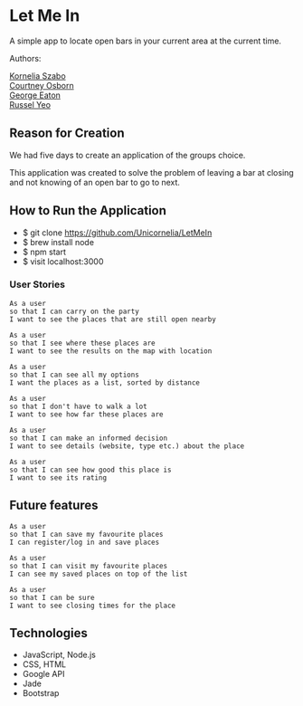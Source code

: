 
# Let Me In

A simple app to locate open bars in your current area at the current time.

Authors:

  [Kornelia Szabo](https://github.com/Unicornelia)  
  [Courtney Osborn](https://github.com/CourtneyLO)  
  [George Eaton](https://github.com/Gweaton)  
  [Russel Yeo](https://github.com/rus64)  

## Reason for Creation

We had five days to create an application of the groups choice.

This application was created to solve the problem of leaving a bar at closing and not knowing of an open bar to go to next.  

## How to Run the Application

- $ git clone https://github.com/Unicornelia/LetMeIn
- $ brew install node
- $ npm start
- $ visit localhost:3000

### User Stories
```
As a user
so that I can carry on the party
I want to see the places that are still open nearby
```

```
As a user
so that I see where these places are
I want to see the results on the map with location
```

```
As a user
so that I can see all my options
I want the places as a list, sorted by distance
```
```
As a user
so that I don't have to walk a lot
I want to see how far these places are
```

```
As a user
so that I can make an informed decision
I want to see details (website, type etc.) about the place
```

```
As a user
so that I can see how good this place is
I want to see its rating
```

## Future features

```
As a user
so that I can save my favourite places
I can register/log in and save places
```

```
As a user
so that I can visit my favourite places
I can see my saved places on top of the list
```

```
As a user
so that I can be sure
I want to see closing times for the place
```

## Technologies
- JavaScript, Node.js
- CSS, HTML
- Google API
- Jade
- Bootstrap
